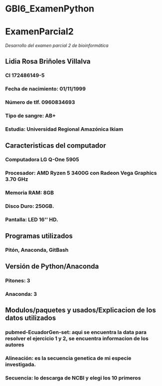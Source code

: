 # GBI6_ExamenPython
# ExamenParcial2

*Desarrollo del examen parcial 2 de bioinformática*

## Lidia Rosa Briñoles Villalva

### CI 172486149-5

### Fecha de nacimiento: 01/11/1999

### Número de tlf. 0960834693

### Tipo de sangre: AB+

### Estudia: Universidad Regional Amazónica Ikiam

## Caracteristicas del computador

### Computadora LG Q-One 5905

### Procesador: AMD Ryzen 5 3400G con Radeon Vega Graphics 3.70 GHz

### Memoria RAM: 8GB

### Disco Duro: 250GB.

### Pantalla: LED 16'' HD.

## Programas utilizados

### Pitón, Anaconda, GitBash

## Versión de Python/Anaconda

### Pitones: 3

### Anaconda: 3

## Modulos/paquetes y usados/Explicacion de los datos utilizados

### pubmed-EcuadorGen-set: aqui se encuentra la data para resolver el ejercicio 1 y 2, se encuentra informacion de los autores

### Alineación: es la secuencia genetica de mi especie investigada.

### Secuencia: lo descarga de NCBI y elegi los 10 primeros
